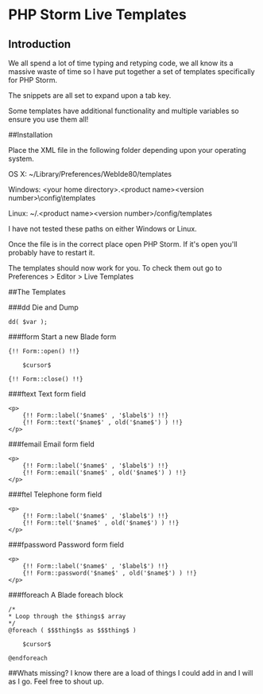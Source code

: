 # PHP Storm Live Templates

## Introduction

We all spend a lot of time typing and retyping code, we all know its a massive waste of time so I have put together a set of templates specifically for PHP Storm.

The snippets are all set to expand upon a tab key.

Some templates have additional functionality and multiple variables so ensure you use them all!

##Installation

Place the XML file in the following folder depending upon your operating system.

OS X: ~/Library/Preferences/WebIde80/templates

Windows: &lt;your home directory&gt;\.&lt;product name&gt;&lt;version number&gt;\config\templates

Linux: ~/.&lt;product name&gt;&lt;version number&gt;/config/templates

I have not tested these paths on either Windows or Linux.

Once the file is in the correct place open PHP Storm. If it's open you'll probably have to restart it.

The templates should now work for you.
To check them out go to Preferences &gt; Editor &gt; Live Templates

##The Templates

###dd
Die and Dump

```
dd( $var );
```

###fform
Start a new Blade form

```
{!! Form::open() !!}

    $cursor$

{!! Form::close() !!}
```

###ftext
Text form field

```
<p>
    {!! Form::label('$name$' , '$label$') !!}
    {!! Form::text('$name$' , old('$name$') ) !!}
</p>
```

###femail
Email form field

```
<p>
    {!! Form::label('$name$' , '$label$') !!}
    {!! Form::email('$name$' , old('$name$') ) !!}
</p>
```

###ftel
Telephone form field

```
<p>
    {!! Form::label('$name$' , '$label$') !!}
    {!! Form::tel('$name$' , old('$name$') ) !!}
</p>
```

###fpassword
Password form field

```
<p>
    {!! Form::label('$name$' , '$label$') !!}
    {!! Form::password('$name$' , old('$name$') ) !!}
</p>
```

###fforeach
A Blade foreach block

```
/*
* Loop through the $things$ array
*/
@foreach ( $$$thing$s as $$$thing$ )

    $cursor$

@endforeach
```

##Whats missing?
I know there are a load of things I could add in and I will as I go.
Feel free to shout up.